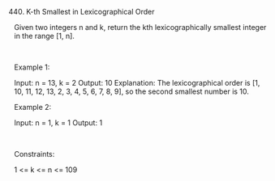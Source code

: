 440. K-th Smallest in Lexicographical Order

Given two integers n and k, return the kth lexicographically smallest integer in the range [1, n].

 

Example 1:

Input: n = 13, k = 2
Output: 10
Explanation: The lexicographical order is [1, 10, 11, 12, 13, 2, 3, 4, 5, 6, 7, 8, 9], so the second smallest number is 10.


Example 2:

Input: n = 1, k = 1
Output: 1


 

Constraints:

1 <= k <= n <= 109